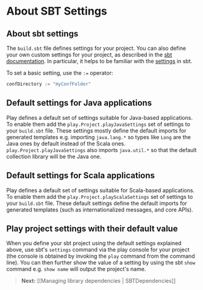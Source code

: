 # About SBT Settings

## About sbt settings

The `build.sbt` file defines settings for your project. You can also define your own custom settings for your project, as described in the [sbt documentation](http://www.scala-sbt.org).  In particular, it helps to be familiar with the [settings](http://www.scala-sbt.org/release/docs/Getting-Started/More-About-Settings) in sbt.

To set a basic setting, use the `:=` operator:

```scala
confDirectory := "myConfFolder"     
```

## Default settings for Java applications

Play defines a default set of settings suitable for Java-based applications. To enable them add the `play.Project.playJavaSettings` set of settings to your `build.sbt` file. These settings mostly define the default imports for generated templates e.g. importing `java.lang.*` so types like `Long` are the Java ones by default instead of the Scala ones. `play.Project.playJavaSettings` also imports `java.util.*` so that the default collection library will be the Java one.

## Default settings for Scala applications

Play defines a default set of settings suitable for Scala-based applications. To enable them add the `play.Project.playScalaSettings` set of settings to your `build.sbt` file. These default settings define the default imports for generated templates (such as internationalized messages, and core APIs).

## Play project settings with their default value

When you define your sbt project using the default settings explained above, use sbt's `settings` command via the play console for your project (the console is obtained by invoking the `play` command from the command line). You can then further show the value of a setting by using the sbt `show` command e.g. `show name` will output the project's name.

> **Next:** [[Managing library dependencies | SBTDependencies]]
